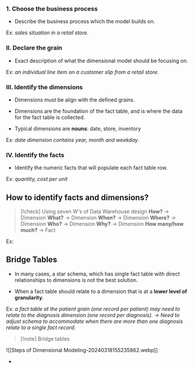 ### 1. Choose the business process
* Describe the business process which the model builds on.

Ex: *sales situation in a retail store.*

### II. Declare the grain
* Exact description of what the dimensional model should be focusing on.

Ex: *an individual line item on a customer slip from a retail store.*

### III. Identify the dimensions
* Dimensions must be align with the defined grains.

* Dimensions are the foundation of the fact table, and is where the data for the fact table is collected.

* Typical dimensions are **nouns**: date, store, inventory

Ex: *date dimension contains year, month and weekday*.

### IV. Identify the facts
* Identify the numeric facts that will populate each fact table row.

Ex: *quantity, cost per unit*

## How to identify facts and dimensions?
> [!check] Using seven W's of Data Warehouse design
> **How?** -> Dimension
> **What?** -> Dimension
> **When?** -> Dimension
> **Where?** -> Dimension
> **Who?** -> Dimension
> **Why?** -> Dimension
> **How many/how much?** -> Fact

Ex: 

## Bridge Tables

* In many cases, a star schema, which has single fact table with direct relationships to dimensions is not the best solution.

* When a fact table should relate to a dimension that is at a **lower level of granularity**.

Ex: *a fact table at the patient grain (one record per patient) may need to relate to the diagnosis dimension (one record per diagnosis).* 
 *-> Need to adjust schema to accommodate when there are more than one diagnosis relate to a single fact record.*

> [!note] Bridge tables
> 

![[Steps of Dimensional Modeling-20240318155235862.webp]]

* 